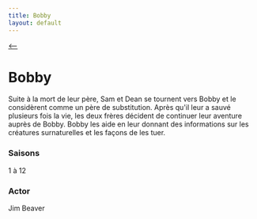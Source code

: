 ```yaml
---
title: Bobby
layout: default
---
```

[ <-- ](Perso.md)

# Bobby

Suite à la mort de leur père, Sam et Dean se tournent vers Bobby et le considèrent comme un père de substitution. Après qu'il leur a sauvé plusieurs fois la vie, les deux frères décident de continuer leur aventure auprès de Bobby. Bobby les aide en leur donnant des informations sur les créatures surnaturelles et les façons de les tuer. 

### Saisons

1 à 12

### Actor

Jim Beaver
